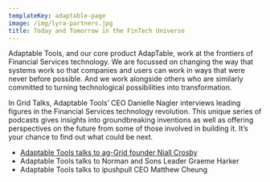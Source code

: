 ```yaml
---
templateKey: adaptable-page
image: /img/lyra-partners.jpg
title: Today and Tomorrow in the FinTech Universe
---
```

Adaptable Tools, and our core product AdapTable, work at the frontiers of Financial Services technology. We are focussed on changing the way that systems work so that companies and users can work in ways that were never before possible. And we work alongside others who are similarly committed to turning technological possibilities into transformation.

In Grid Talks, Adaptable Tools’ CEO Danielle Nagler interviews leading figures in the Financial Services technology revolution. This unique series of podcasts gives insights into groundbreaking inventions as well as offering perspectives on the future from some of those involved in building it. It’s your chance to find out what could be next.



* [Adaptable Tools talks to ag-Grid founder Niall Crosby](https://open.spotify.com/episode/131ejKdW2csw3BzD13EvF6?si=2QSXzh9pSjyF_1Uo2yHldw)
* Adaptable Tools talks to Norman and Sons Leader Graeme Harker
* Adaptable Tools talks to ipushpull CEO Matthew Cheung
